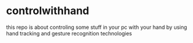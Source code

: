 # controlwithhand
this repo is about controling some stuff in your pc with your hand by using hand tracking and gesture recognition technologies
